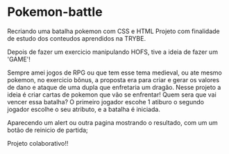 # Pokemon-battle
Recriando uma batalha pokemon com CSS e HTML
Projeto com finalidade de estudo dos conteudos aprendidos na TRYBE.

Depois de fazer um exercicio manipulando HOFS, tive a ideia de fazer um 'GAME'!

Sempre amei jogos de RPG ou que tem esse tema medieval, ou ate mesmo pokemon, no exercicio bônus, a proposta era para criar e gerar os valores de dano e ataque de uma dupla que enfretaria um dragão. 
Nesse projeto a ideia é criar cartas de pokemon que vão se enfrentar! Quem sera que vai vencer essa batalha?
O primeiro jogador escohe 1 atiburo o segundo jogador escolhe o seu atributo, e a batalha é iniciada.

Aparecendo um alert ou outra pagina mostrando o resultado, com um um botão de reinicio de partida;

Projeto colaborativo!!
